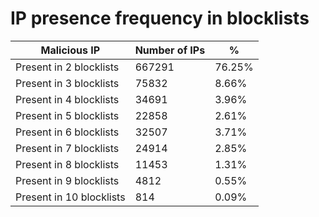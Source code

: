 # IP presence frequency in blocklists
| Malicious IP | Number of IPs | % |
|----|----|----|
| Present in 2 blocklists | 667291 | 76.25% |
| Present in 3 blocklists | 75832 | 8.66% |
| Present in 4 blocklists | 34691 | 3.96% |
| Present in 5 blocklists | 22858 | 2.61% |
| Present in 6 blocklists | 32507 | 3.71% |
| Present in 7 blocklists | 24914 | 2.85% |
| Present in 8 blocklists | 11453 | 1.31% |
| Present in 9 blocklists | 4812 | 0.55% |
| Present in 10 blocklists | 814 | 0.09% |
